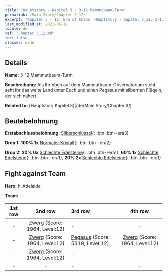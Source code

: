 ```yaml
---
title: "Hauptstory - Kapitel 3 - 3-12 Mammutbaum-Turm"
permalink: /Main Story/Chapter 3_12/
excerpt: "Kapitel 3 - 12. Era of Chaos  Hauptstory - Kapitel 3_12. 3-12 Mammutbaum-Turm"
last_modified_at: 2021-05-18
locale: de
ref: "Chapter 3_12.md"
toc: false
classes: wide
---
```


## Details

 **Name:** 3-12 Mammutbaum-Turm

 **Beschreibung:** Als Ihr oben auf dem Mammutbaum-Observatorium steht, seht Ihr das weite Land unter Euch und einen Pegasus mit silbernen Flügeln, der sich nähert.

 **Related to:** [Hauptstory Kapitel 3](/de/Main Story/Chapter 3/)

## Beutebelohnung

 **Erstabschlussbelohnung:** [Silberschlüssel](/ItemsDE/con_693/){: .btn .btn--era3}

 **Drop 1:** **100% 1x** [Normaler Kristall](/ItemsDE/mat_11/){: .btn .btn--era2}

 **Drop 2:** **20% 0x** [Schlechte Edelsteine](/ItemsDE/mat_4/){: .btn .btn--era1}, **60% 1x** [Schlechte Edelsteine](/ItemsDE/mat_4/){: .btn .btn--era1}, **20% 2x** [Schlechte Edelsteine](/ItemsDE/mat_4/){: .btn .btn--era1}


## Fight against Team
 **Hero:** h_Adelaide

 **Team:**


  | 1st row | 2nd row | 3rd row | 4th row |
  |:----:|:----:|:----|:----:|
  | - | [Zwerg](/de/units/Dwarf/) (Score: 1964, Level:12)  | - | - |
  | - | [Zwerg](/de/units/Dwarf/) (Score: 1964, Level:12)  | [Pegasus](/de/units/Pegasus/) (Score: 5319, Level:12)  | [Zwerg](/de/units/Dwarf/) (Score: 1964, Level:12)  |
  | - | [Zwerg](/de/units/Dwarf/) (Score: 1964, Level:12)  | - | - |
  | - | - | - | - |


